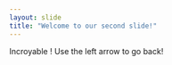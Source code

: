 ```yaml
---
layout: slide
title: "Welcome to our second slide!"
---
```

Incroyable !
Use the left arrow to go back!
